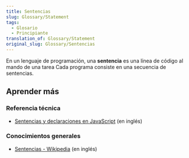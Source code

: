 ```yaml
---
title: Sentencias
slug: Glossary/Statement
tags:
  - Glosario
  - Principiante
translation_of: Glossary/Statement
original_slug: Glossary/Sentencias
---
```

En un lenguaje de programación, una **sentencia** es una línea de código al mando de una tarea Cada programa consiste en una secuencia de sentencias.

## Aprender más

### Referencia técnica

- [Sentencias y declaraciones en JavaScript](/en-US/docs/Web/JavaScript/Reference/Statements) (en inglés)

### Conocimientos generales

- [Sentencias - Wikipedia](<http://en.wikipedia.org/wiki/Statement_(computer_science)>) (en inglés)
